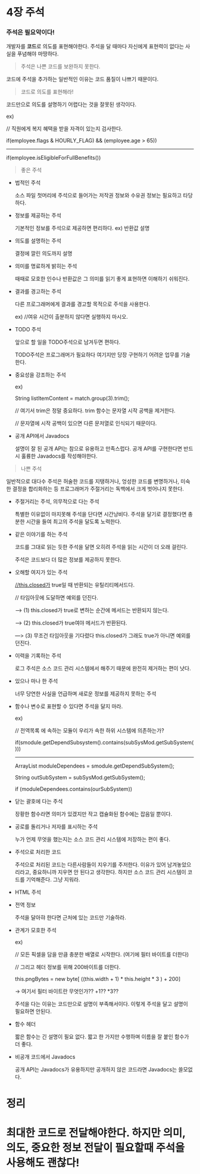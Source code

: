 # 4장 주석

### 주석은 필요악이다!

개발자를 **코드**로 의도를 표현해야한다. 주석을 달 때마다 자신에게 표현력이 없다는 사실을 푸념해야 마땅하다.

> 주석은 나쁜 코드를 보완하지 못한다.

코드에 주석을 추가하는 일반적인 이유는 코드 품질이 나쁘기 때문이다.

> 코드로 의도를 표현해라!

코드만으로 의도를 설명하기 어렵다는 것을 잘못된 생각이다.

ex) 

// 직원에게 복지 혜택을 받을 자격이 있는지 검사한다.

if(employee.flags & HOURLY_FLAG) && (employee.age > 65))

---

if(employee.isEligibleForFullBenefits())

> 좋은 주석

- 법적인 주석

    소스 파일 첫머리에 주석으로 들어가는 저작권 정보와 수유권 정보는 필요하고 타당하다.

- 정보를 제공하는 주석

    기본적인 정보를 주석으로 제공하면 편리하다. ex) 반환값 설명

- 의도를 설명하는 주석

    결정에 깔린 의도까지 설명

- 의미를 명료하게 밝히는 주석

    때때로 모호한 인수나 반환값은 그 의미를 읽기 좋게 표현하면 이해하기 쉬워진다.

- 결과를 경고하는 주석

    다른 프로그래머에게 결과를 경고할 목적으로 주석을 사용한다.

    ex) //여유 시간이 출분하지 않다면 실행하지 마시오.

- TODO 주석

    앞으로 할 일을 TODO주석으로 남겨두면 편하다.

    TODO주석은 프로그래머가 필요하다 여기지만 당장 구현하기 어려운 업무를 기술한다.

- 중요성을 강조하는 주석

    ex)

    String listItemContent = match.group(3).trim();

    // 여기서 trim은 정말 중요하다. trim 함수는 문자열 시작 공백을 제거한다.

    // 문자열에 시작 공백이 있으면 다른 문저열로 인식되기 때문이다.

- 공개 API에서 Javadocs

    설명이 잘 된 공개 API는 참으로 유용하고 만족스럽다. 공개 API를 구현한다면 반드시 훌륭한 Javadocs를 작성해야한다.

> 나쁜 주석

일반적으로 대다수 주석은 허술한 코드를 지탱하거나, 엉성한 코드를 변명하거나, 미숙한 결정을 합리화하는 등 프로그래머가 주절거리는 독백에서 크게 벗어나지 못한다.

- 주절거리는 주석, 의무적으로 다는 주석

    특별한 이유없이 마지못해 주석을 단다면 시간낭비다. 주석을 달기로 결정했다면 충분한 시간을 들여 최고의 주석을 달도록 노력한다.

- 같은 이야기를 하는 주석

    코드를 그대로 읽는 듯한 주석을 달면 오히려 주석을 읽는 시간이 더 오래 걸린다.

    주석은 코드보다 더 많은 정보를 제공하지 못한다.

- 오해할 여지가 있는 주석

    [//this.closed가](//this.closed가) true일 때 반환되는 유틸리티메서드다.

    // 타임아웃에 도달하면 예외를 던진다.

    —> (1) this.closed가 true로 변하는 순간에 메서드는 반환되지 않는다.

    —> (2) this.closed가 true여야 메서드가 반환된다.

    —> (3) 무조건 타임아웃을 기다렸다 this.closed가 그래도 true가 아니면 예외를 던진다.

- 이력을 기록하는 주석

    로그 주석은 소스 코드 관리 시스템에서 해주기 때문에 완전히 제거하는 편이 낫다.

- 있으나 마나 한 주석

    너무 당연한 사실을 언급하며 새로운 정보를 제공하지 못하는 주석

- 함수나 변수로 표현할 수 있다면 주석을 달지 마라.

    ex)

    // 전역목록 <smodule>에 속하는 모듈이 우리가 속한 하위 시스템에 의존하는가?

    if(smodule.getDependSubsystem().contains(subSysMod.getSubSystem()))

    ---

    ArrayList moduleDependees = smodule.getDependSubSystem();

    String outSubSystem = subSysMod.getSubSystem();

    if (moduleDependees.contains(ourSubSystem))

- 닫는 괄호에 다는 주석

    장황한 함수라면 의미가 있겠지만 작고 캡슐화된 함수에는 잡음일 뿐이다.

- 공로를 돌리거나 저자를 표시하는 주석

    누가 언제 무엇을 했는지는 소스 코드 관리 시스템에 저장하는 편이 좋다.

- 주석으로 처리한 코드

    주석으로 처리된 코드는 다른사람들이 지우기를 주저한다. 이유가 있어 남겨놓았으리라고, 중요하니까 지우면 안 된다고 생각한다. 하지만 소스 코드 관리 시스템이 코드를 기억해준다. 그냥 지워라.

- HTML 주석

- 전역 정보

    주석을 달아햐 한다면 근처에 있는 코드만 기술하라.

- 관계가 모호한 주석

    ex)

    // 모든 픽셀을 담을 만큼 충분한 배열로 시작한다. (여기에 필터 바이트를 더한다)

    // 그리고 헤더 정보를 위해 200바이트를 더한다.

    this.pngBytes = new byte[ ((this.width + 1) * this.height * 3 ) + 200]

    → 여기서 필터 바이트란 무엇인가?? +1?? *3?? 

    주석을 다는 이유는 코드만으로 설명이 부족해서이다. 이렇게 주석을 달고 설명이 필요하면 안된다.

- 함수 헤더

    짧은 함수는 긴 설명이 필요 없다. 짧고 한 가지만 수행하며 이름을 잘 붙인 함수가 더 좋다.

- 비공개 코드에서 Javadocs

    공개 API는 Javadocs가 유용하지만 공개하지 않은 코드라면 Javadocs는 쓸모없다.

# 정리

# 최대한 코드로 전달해야한다. 하지만 의미, 의도, 중요한 정보 전달이 필요할때 주석을 사용해도 괜찮다!
